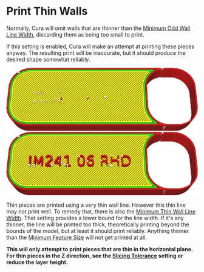 Print Thin Walls
====
Normally, Cura will omit walls that are thinner than the <!--if cura_version<5.0:[Outer Wall Line Width](../resolution/wall_line_width_0.md)--><!--if cura_version>=5.0-->[Minimum Odd Wall Line Width](min_odd_wall_line_width.md)<!--endif-->, discarding them as being too small to print.

If this setting is enabled, Cura will make an attempt at printing these pieces anyway. The resulting print will be inaccurate<!--if cura_version<5.0: and messy-->, but it should produce the desired shape somewhat reliably.

![Some parts are too thin to print](images/fill_outline_gaps_disabled.png)
![With this setting enabled, even thin parts will get printed](images/fill_outline_gaps_enabled.png)

<!--if cura_version<5.0:
The tiny pieces are filled with extremely thin lines. These lines are then combined if they are adjacent to one another and not too long. This works for many cases, but in some cases it produces a tiny zig zag, significantly increasing printing time.

It is advisable, before resorting to this setting, to try adjusting the outer wall line width slightly. If your part is slightly thinner than one line width, it might give a better result if you reduce the outer wall line width of your entire print such that the thin parts print normally. However reducing the line width too far will cause the material to flow unreliably, leading to underextrusion.
-->
<!--if cura_version>=5.0-->
Thin pieces are printed using a very thin wall line. However this thin line may not print well. To remedy that, there is also the [Minimum Thin Wall Line Width](min_bead_width.md). That setting provides a lower bound for the line width. If it's any thinner, the line will be printed too thick, theoretically printing beyond the bounds of the model, but at least it should print reliably. Anything thinner than the [Minimum Feature Size](min_feature_size.md) will not get printed at all.
<!--endif-->

**This will only attempt to print pieces that are thin in the horizontal plane. For thin pieces in the Z direction, see the [Slicing Tolerance](../experimental/slicing_tolerance.md) setting or reduce the layer height.**